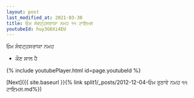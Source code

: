 ```yaml
---
layout: post
last_modified_at: 2021-03-30
title: ਓਮ ਸੰਵਟ੍ਹਸਰਾਯਾ ਨਮਹ ੧੧ ਟਾਇਮਸ
youtubeId: huy3G6Xi4EU
---
```

 
 
 ਓਮ ਸੰਵਟ੍ਹਸਰਾਯਾ ਨਮਹ  
 
 -  ਕੌਣ ਸਾਲ ਹੈ 
 
  
 
  
 
 
 
 
 
 


{% include youtubePlayer.html id=page.youtubeId %}
 
[Next]({{ site.baseurl }}{% link  split1/_posts/2012-12-04-ਓਮ ਰੁਠਾਵੇ ਨਮਹ ੧੧ ਟਾਇਮਸ.md%})
 
